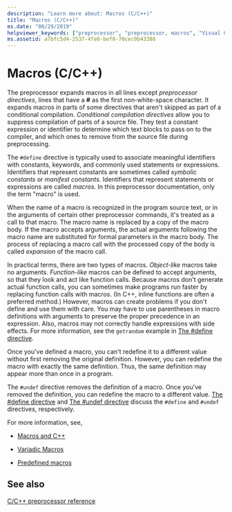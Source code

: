 ```yaml
---
description: "Learn more about: Macros (C/C++)"
title: "Macros (C/C++)"
ms.date: "08/29/2019"
helpviewer_keywords: ["preprocessor", "preprocessor, macros", "Visual C++, preprocessor macros"]
ms.assetid: a7bfc5d4-2537-4fe0-bef0-70cec0b43388
---
```

# Macros (C/C++)

The preprocessor expands macros in all lines except *preprocessor directives*, lines that have a **#** as the first non-white-space character. It expands macros in parts of some directives that aren't skipped as part of a conditional compilation. *Conditional compilation directives* allow you to suppress compilation of parts of a source file. They test a constant expression or identifier to determine which text blocks to pass on to the compiler, and which ones to remove from the source file during preprocessing.

The `#define` directive is typically used to associate meaningful identifiers with constants, keywords, and commonly used statements or expressions. Identifiers that represent constants are sometimes called *symbolic constants* or *manifest constants*. Identifiers that represent statements or expressions are called *macros*. In this preprocessor documentation, only the term "macro" is used.

When the name of a macro is recognized in the program source text, or in the arguments of certain other preprocessor commands, it's treated as a call to that macro. The macro name is replaced by a copy of the macro body. If the macro accepts arguments, the actual arguments following the macro name are substituted for formal parameters in the macro body. The process of replacing a macro call with the processed copy of the body is called *expansion* of the macro call.

In practical terms, there are two types of macros. *Object-like* macros take no arguments. *Function-like* macros can be defined to accept arguments, so that they look and act like function calls. Because macros don't generate actual function calls, you can sometimes make programs run faster by replacing function calls with macros. (In C++, inline functions are often a preferred method.) However, macros can create problems if you don't define and use them with care. You may have to use parentheses in macro definitions with arguments to preserve the proper precedence in an expression. Also, macros may not correctly handle expressions with side effects. For more information, see the `getrandom` example in [The #define directive](../preprocessor/hash-define-directive-c-cpp.md).

Once you've defined a macro, you can't redefine it to a different value without first removing the original definition. However, you can redefine the macro with exactly the same definition. Thus, the same definition may appear more than once in a program.

The `#undef` directive removes the definition of a macro. Once you've removed the definition, you can redefine the macro to a different value. [The #define directive](../preprocessor/hash-define-directive-c-cpp.md) and [The #undef directive](../preprocessor/hash-undef-directive-c-cpp.md) discuss the `#define` and `#undef` directives, respectively.

For more information, see,

- [Macros and C++](../preprocessor/macros-and-cpp.md)

- [Variadic Macros](../preprocessor/variadic-macros.md)

- [Predefined macros](../preprocessor/predefined-macros.md)

## See also

[C/C++ preprocessor reference](../preprocessor/c-cpp-preprocessor-reference.md)
